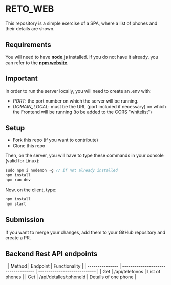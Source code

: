 # RETO_WEB

This repository is a simple exercise of a SPA, where a list of phones and their details are shown.


## Requirements

You will need to have **node.js** installed. If you do not have it already, you can refer to the [**npm website**](https://www.npmjs.com/get-npm).

## Important

In order to run the server locally, you will need to create an .env with:

- *PORT*: the port number on which the server will be running.
- *DOMAIN_LOCAL*: must be the URL (port included if necessary) on which the Frontend will be running (to be added to the CORS "whitelist")

## Setup

- Fork this repo (if you want to contribute)
- Clone this repo

Then, on the server, you will have to type these commands in your console (valid for Linux):

 ````javascript
sudo npm i nodemon -g // if not already installed
npm install
npm run dev
 ````

Now, on the client, type:

 ````javascript
npm install
npm start
 ````

## Submission

If you want to merge your changes, add them to your GitHub repository and create a PR.


## Backend Rest API endpoints 
&nbsp;
| Method          | Endpoint                            | Functionality                |
| --------------- | ----------------------------------- | ---------------------------- |
| Get             | /api/telefonos                      | List of phones               |
| Get             | /api/detalles/:phoneId              | Details of one phone         |


